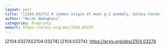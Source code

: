 ```yaml
---
layout: post
title: "[2104.03274] A common origin of muon g-2 anomaly, Galaxy Center GeV excess and AMS-02 anti-proton excess in the NMSSM"
author: "Murat Abdughani"
categories: Preprints
weburl: https://arxiv.org/abs/2104.03274
---
```


[2104.03274][2104.03274]
[2104.03274]: https://arxiv.org/abs/2104.03274
